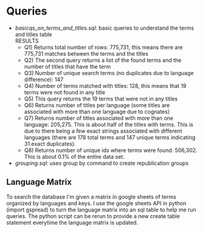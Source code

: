 # Queries

- *basicqs_on_terms_and_titles.sql*: basic queries to understand the terms and titles table       
RESULTS
  - Q1) Returns total number of rows: 775,731, this means there are 775,731 matches between the terms and the titles
  - Q2) The second query returns a list of the found terms and the number of titles that have the term
  - Q3) Number of unique search terms (no duplicates due to language difference): 147
  - Q4) Number of terms matched with titles: 128, this means that 19 terms were not found in any title
  - Q5) This query returns the 19 terms that were not in any titles
  - Q6) Returns number of titles per language (some titles are associated with more than one language due to cognates)
  - Q7) Returns number of titles associated with more than one language: 205,275. This is about half of the titles with terms. This is due to there being a few exact strings associated with different languages (there are 178 total terms and 147 unique terms indicating 31 exact duplicates). 
  - Q8) Returns number of unique ids where terms were found: 506,302. This is about 0.1% of the entire data set. 
- *grouping.sql*: uses group by command to create republication groups

## Language Matrix
To search the database I'm given a matrix in google sheets of terms organized by languages and keys. I use the google sheets API in python (import gspread) to turn
the language matrix into an sql table to help me run queries. The python script can be rerun to provide a new create table statement everytime the language matrix is updated.

